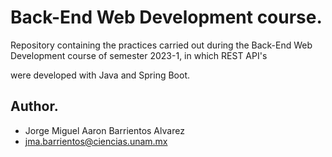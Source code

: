 # Back-End Web Development course.
Repository containing the practices carried out during the Back-End Web Development course of semester 2023-1, in which REST API's 

were developed with Java and Spring Boot.

## Author.
* Jorge Miguel Aaron Barrientos Alvarez
* jma.barrientos@ciencias.unam.mx
